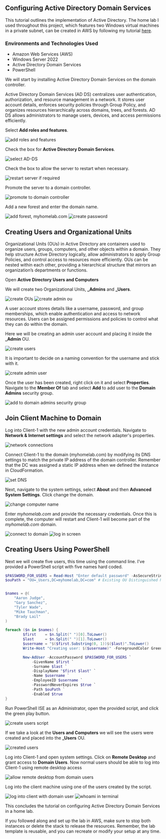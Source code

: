 
## Configuring Active Directory Domain Services
This tutorial outlines the implementation of Active Directory. The home lab I used throughout this project, which features two Windows virtual machines in a private subnet, can be created in AWS by following my tutorial [here]().

### Environments and Technologies Used
- Amazon Web Services (AWS) 
- Windows Server 2022
- Active Directory Domain Services
- PowerShell


We will start by installing Active Directory Domain Services on the domain controller.

Active Directory Domain Services (AD DS) centralizes user authentication, authorization, and resource management in a network. It stores user account details, enforces security policies through Group Policy, and organizes resources hierarchically across domains, trees, and forests. AD DS allows administrators to manage users, devices, and access permissions efficiently.

Select **Add roles and features**.

![add roles and features](AD-images/s1.PNG)

Check the box for **Active Directory Domain Services**.

![select AD-DS](AD-images/s2.PNG)

Check the box to allow the server to restart when necessary.

![restart server if required](AD-images/s3.PNG)

Promote the server to a domain controller.

![promote to domain controller](AD-images/s5.png)

Add a new forest and enter the domain name.

![add forest, myhomelab.com](AD-images/s6.png)
![create password](AD-images/s7.png)

## Creating Users and Organizational Units

Organizational Units (OUs) in Active Directory are containers used to organize users, groups, computers, and other objects within a domain. They help structure Active Directory logically, allow administrators to apply Group Policies, and control access to resources more efficiently. OUs can be nested within each other, providing a hierarchical structure that mirrors an organization’s departments or functions.

Open **Active Directory Users and Computers**

We will create two Organizational Units, **_Admins** and **_Users**.

![create OUs](AD-images/s8.png)
![create admin ou](AD-images/s9.png)

A user account stores details like a username, password, and group memberships, which enable authentication and access to network resources. Users can be assigned permissions and policies to control what they can do within the domain.

Here we will be creating an admin user account and placing it inside the **_Admin** OU.


![create users](AD-images/s10.png)

It is important to decide on a naming convention for the username and stick with it. 

![create admin user](AD-images/s11.png)

Once the user has been created, right click on it and select **Properties**. Navigate to the **Member Of** tab and select **Add** to add user to the **Domain Admins** security group.

![add to domain admins security group](AD-images/s12.png)

## Join Client Machine to Domain
Log into Client-1 with the new admin account credentials. Navigate to **Network & Internet settings** and select the network adapter's properties. 

![network connections](AD-images/s15.png)

Connect Client-1 to the domain (myhomelab.com) by modifying its DNS settings to match the private IP address of the domain controller. Remember that the DC was assigned a static IP address when we defined the instance in CloudFormation.

![set DNS](AD-images/s16.png)

Next, navigate to the system settings, select **About** and then **Advanced System Settings**. Click change the domain. 

![change computer name ](AD-images/s13.png)

Enter *myhomelab.com* and provide the necessary credentials. Once this is complete, the computer will restart and Client-1 will become part of the *myhomelab.com* domain.

![connect to domain](AD-images/s14.png)
![log in screen](AD-images/s17.png)

## Creating Users Using PowerShell
Next we will create five users, this time using the command line. I've provided a PowerShell script with five names hard coded. 

```powershell
$PASSWORD_FOR_USERS = Read-Host "Enter default password" -AsSecureString 
$ouPath = "OU=_Users,DC=myhomelab,DC=com" # Existing OU Distinguished Name


$names = @(
    "Aaron Judge",
    "Gary Sanchez",
    "Tyler Wade",
    "Mike Tauchman",
    "Brady Lail"
)

foreach ($n in $names) {
        $first    = $n.Split(" ")[0].ToLower()
        $last     = $n.Split(" ")[1].ToLower()
        $username = "$($first.Substring(0, 1))$($last)".ToLower()
        Write-Host "Creating user: $($username)" -ForegroundColor Green

        New-AdUser -AccountPassword $PASSWORD_FOR_USERS `
            -GivenName $first `
            -Surname $last `
            -DisplayName "$first $last" `
            -Name $username `
            -EmployeeID $username `
            -PasswordNeverExpires $true `
            -Path $ouPath `
            -Enabled $true
}
```

Run PowerShell ISE as an Administrator, open the provided script, and click the green play button.

![create users script](AD-images/s18.png)

If we take a look at the **Users and Computers** we will see the users were created and placed into the **_Users** OU.

![created users](AD-images/s19.png)


Log into Client-1 and open system settings. Click on **Remote Desktop** and grant access to **Domain Users**. Now normal users should be able to log into Client-1 using remote desktop access

![allow remote desktop from domain users](AD-images/s22.png)

Log into the client machine using one of the users created by the script. 

![log into client with domain user](AD-images/s20.png)
![whoami in terminal](AD-images/s21.png)

This concludes the tutorial on configuring Active Directory Domain Services in a home lab. 

If you followed along and set up the lab in AWS, make sure to stop both instances or delete the stack to release the resources. Remember, the lab template is reusable, and you can recreate or modify your setup at any time. 












